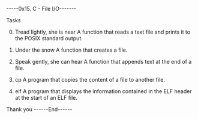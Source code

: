 -----0x15. C - File I/O-------

Tasks

0. Tread lightly, she is near
A function that reads a text file and prints it to the POSIX standard output.

1. Under the snow
A function that creates a file.

2. Speak gently, she can hear
A function that appends text at the end of a file.

3. cp
A program that copies the content of a file to another file.

4. elf
A program that displays the information contained in the ELF header at the start of an ELF file.


Thank you
------End------
